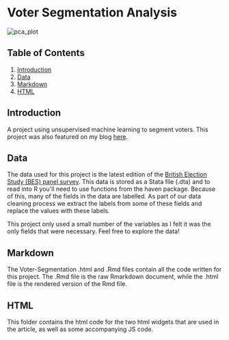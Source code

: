 # Voter Segmentation Analysis


![pca_plot](https://user-images.githubusercontent.com/67926222/182265112-6d568359-6c21-4633-bd5b-3cbd60b8fb8b.png)



## Table of Contents
1. [Introduction](#introduction)
2. [Data](#data)
3. [Markdown](#markdown)
4. [HTML](#html)

## Introduction

A project using unsupervised machine learning to segment voters. This project was also featured on my blog <a href="https://chrispaynehome.github.io/html/voters.html">here</a>.

## Data

The data used for this project is the latest edition of the <a href="https://www.britishelectionstudy.com/data-object/wave-21-of-the-2014-2023-british-election-study-internet-panel/">British Election Study (BES) panel survey</a>. This data is stored as a Stata file (.dta) and to read into R you'll need to use functions from the haven package. Because of this, many of the fields in the data are labelled. As part of our data cleaning process we extract the labels from some of these fields and replace the values with these labels.

This project only used a small number of the variables as I felt it was the only fields that were necessary. Feel free to explore the data!

## Markdown

The Voter-Segmentation .html and .Rmd files contain all the code written for this project. The .Rmd file is the raw Rmarkdown document, while the .html file is the rendered version of the Rmd file. 

## HTML

This folder contains the html code for the two html widgets that are used in the article, as well as some accompanying JS code.
